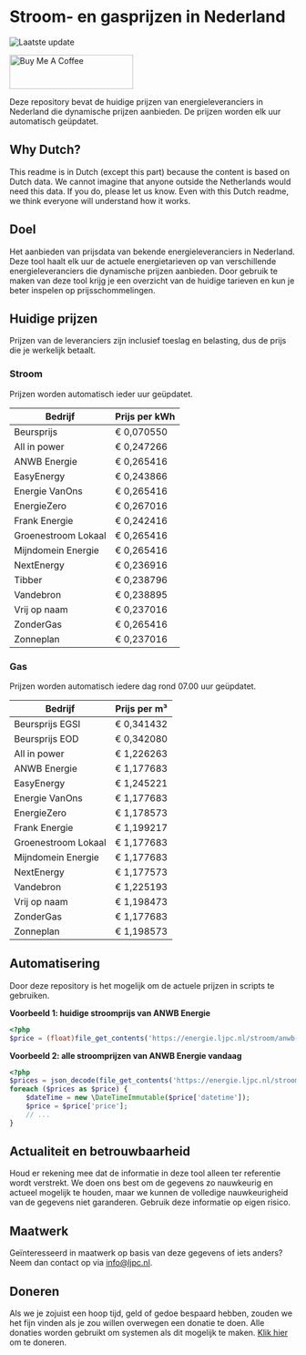 # Stroom- en gasprijzen in Nederland

![Laatste update](https://img.shields.io/badge/laatste%20update-2024--08--01%2015%3A00%20CET-brightgreen)

<a href="https://www.buymeacoffee.com/Lars-" target="_blank"><img src="https://cdn.buymeacoffee.com/buttons/v2/default-orange.png" alt="Buy Me A Coffee" height="60" style="height: 60px !important;width: 217px !important;" ></a>

Deze repository bevat de huidige prijzen van energieleveranciers in Nederland die dynamische prijzen aanbieden. De prijzen worden elk uur automatisch geüpdatet.

## Why Dutch?

This readme is in Dutch (except this part) because the content is based on Dutch data. We cannot imagine that anyone outside the Netherlands would need this data. If you do, please let us know. Even with this Dutch readme, we think
everyone will understand how it works.

## Doel

Het aanbieden van prijsdata van bekende energieleveranciers in Nederland. Deze tool haalt elk uur de actuele energietarieven op van verschillende energieleveranciers die dynamische prijzen aanbieden. Door gebruik te maken van deze tool
krijg je een overzicht van de huidige tarieven en kun je beter inspelen op prijsschommelingen.

## Huidige prijzen

Prijzen van de leveranciers zijn inclusief toeslag en belasting, dus de prijs die je werkelijk betaalt.

### Stroom

Prijzen worden automatisch ieder uur geüpdatet.

 Bedrijf | Prijs per kWh 
---------|---------------
Beursprijs | € 0,070550
All in power | € 0,247266
ANWB Energie | € 0,265416
EasyEnergy | € 0,243866
Energie VanOns | € 0,265416
EnergieZero | € 0,267016
Frank Energie | € 0,242416
Groenestroom Lokaal | € 0,265416
Mijndomein Energie | € 0,265416
NextEnergy | € 0,236916
Tibber | € 0,238796
Vandebron | € 0,238895
Vrij op naam | € 0,237016
ZonderGas | € 0,265416
Zonneplan | € 0,237016


### Gas

Prijzen worden automatisch iedere dag rond 07.00 uur geüpdatet.

 Bedrijf | Prijs per m³ 
---------|--------------
Beursprijs EGSI | € 0,341432
Beursprijs EOD | € 0,342080
All in power | € 1,226263
ANWB Energie | € 1,177683
EasyEnergy | € 1,245221
Energie VanOns | € 1,177683
EnergieZero | € 1,178573
Frank Energie | € 1,199217
Groenestroom Lokaal | € 1,177683
Mijndomein Energie | € 1,177683
NextEnergy | € 1,177573
Vandebron | € 1,225193
Vrij op naam | € 1,198473
ZonderGas | € 1,177683
Zonneplan | € 1,198573


## Automatisering

Door deze repository is het mogelijk om de actuele prijzen in scripts te gebruiken.

**Voorbeeld 1: huidige stroomprijs van ANWB Energie**

```php
<?php
$price = (float)file_get_contents('https://energie.ljpc.nl/stroom/anwb-energie-nu.txt');

```

**Voorbeeld 2: alle stroomprijzen van ANWB Energie vandaag**

```php
<?php
$prices = json_decode(file_get_contents('https://energie.ljpc.nl/stroom/all-in-power-vandaag.json'),true);
foreach ($prices as $price) {
    $dateTime = new \DateTimeImmutable($price['datetime']);
    $price = $price['price'];
    // ...
}
```

## Actualiteit en betrouwbaarheid

Houd er rekening mee dat de informatie in deze tool alleen ter referentie wordt verstrekt. We doen ons best om de gegevens zo nauwkeurig en actueel mogelijk te houden, maar we kunnen de volledige nauwkeurigheid van de gegevens niet
garanderen. Gebruik deze informatie op eigen risico.

## Maatwerk

Geïnteresseerd in maatwerk op basis van deze gegevens of iets anders? Neem dan contact op
via [info@ljpc.nl](mailto:info@ljpc.nl?subject=Energie%20prijzen).

## Doneren

Als we je zojuist een hoop tijd, geld of gedoe bespaard hebben, zouden we het fijn vinden als je zou willen overwegen een
donatie te doen. Alle donaties worden gebruikt om systemen als dit mogelijk te
maken. [Klik hier](https://www.buymeacoffee.com/Lars-) om te doneren.
